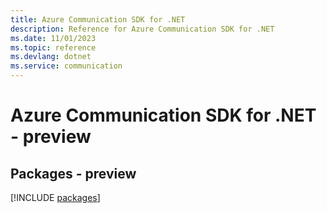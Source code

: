 ```yaml
---
title: Azure Communication SDK for .NET
description: Reference for Azure Communication SDK for .NET
ms.date: 11/01/2023
ms.topic: reference
ms.devlang: dotnet
ms.service: communication
---
```

# Azure Communication SDK for .NET - preview
## Packages - preview
[!INCLUDE [packages](communication-index.md)]